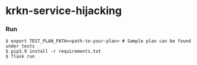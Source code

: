 # krkn-service-hijacking

### Run

```
$ export TEST_PLAN_PATH=<path-to-your-plan> # Sample plan can be found under tests
$ pip3.9 install -r requirements.txt
$ flask run
``` 
